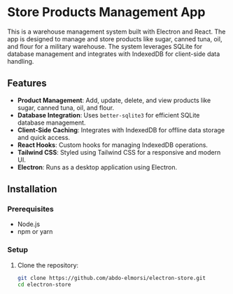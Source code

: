 # Store Products Management App

This is a warehouse management system built with Electron and React. The app is designed to manage and store products like sugar, canned tuna, oil, and flour for a military warehouse. The system leverages SQLite for database management and integrates with IndexedDB for client-side data handling.

## Features

- **Product Management**: Add, update, delete, and view products like sugar, canned tuna, oil, and flour.
- **Database Integration**: Uses `better-sqlite3` for efficient SQLite database management.
- **Client-Side Caching**: Integrates with IndexedDB for offline data storage and quick access.
- **React Hooks**: Custom hooks for managing IndexedDB operations.
- **Tailwind CSS**: Styled using Tailwind CSS for a responsive and modern UI.
- **Electron**: Runs as a desktop application using Electron.

## Installation

### Prerequisites

- Node.js
- npm or yarn

### Setup

1. Clone the repository:

   ```bash
   git clone https://github.com/abdo-elmorsi/electron-store.git
   cd electron-store
